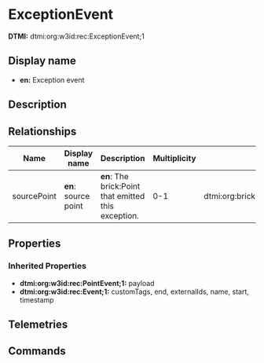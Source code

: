 # ExceptionEvent
**DTMI:** dtmi:org:w3id:rec:ExceptionEvent;1
## Display name
- **en:** Exception event
## Description
## Relationships
|Name|Display name|Description|Multiplicity|Target|Properties|
|-|-|-|-|-|-|
|sourcePoint|**en**: source point|**en**: The brick:Point that emitted this exception.|0-1|dtmi:org:brickschema:schema:Brick:Point;1|
## Properties
### Inherited Properties
* **dtmi:org:w3id:rec:PointEvent;1:** payload
* **dtmi:org:w3id:rec:Event;1:** customTags, end, externalIds, name, start, timestamp
## Telemetries
## Commands
